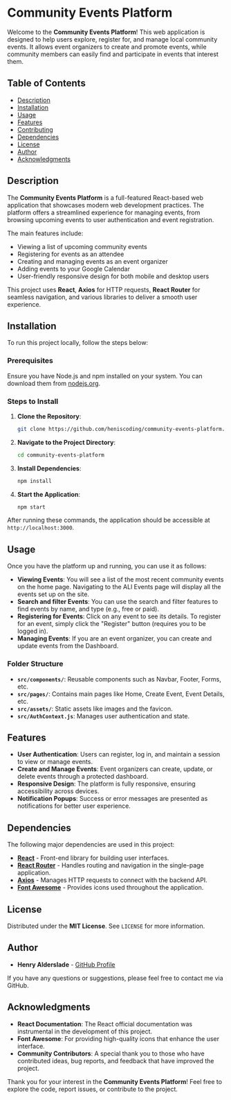 # Community Events Platform

Welcome to the **Community Events Platform**! This web application is designed to help users explore, register for, and manage local community events. It allows event organizers to create and promote events, while community members can easily find and participate in events that interest them.

## Table of Contents
- [Description](#description)
- [Installation](#installation)
- [Usage](#usage)
- [Features](#features)
- [Contributing](#contributing)
- [Dependencies](#dependencies)
- [License](#license)
- [Author](#author)
- [Acknowledgments](#acknowledgments)

## Description

The **Community Events Platform** is a full-featured React-based web application that showcases modern web development practices. The platform offers a streamlined experience for managing events, from browsing upcoming events to user authentication and event registration.

The main features include:
- Viewing a list of upcoming community events
- Registering for events as an attendee
- Creating and managing events as an event organizer
- Adding events to your Google Calendar
- User-friendly responsive design for both mobile and desktop users

This project uses **React**, **Axios** for HTTP requests, **React Router** for seamless navigation, and various libraries to deliver a smooth user experience.

## Installation

To run this project locally, follow the steps below:

### Prerequisites

Ensure you have Node.js and npm installed on your system. You can download them from [nodejs.org](https://nodejs.org/).

### Steps to Install

1. **Clone the Repository**:

    ```bash
    git clone https://github.com/heniscoding/community-events-platform.git
    ```

2. **Navigate to the Project Directory**:

    ```bash
    cd community-events-platform
    ```

3. **Install Dependencies**:

    ```bash
    npm install
    ```

4. **Start the Application**:

    ```bash
    npm start
    ```

After running these commands, the application should be accessible at `http://localhost:3000`.

## Usage

Once you have the platform up and running, you can use it as follows:

- **Viewing Events**: You will see a list of the most recent community events on the home page. Navigating to the ALl Events page will display all the events set up on the site.
- **Search and filter Events**: You can use the search and filter features to find events by name, and type (e.g., free or paid).
- **Registering for Events**: Click on any event to see its details. To register for an event, simply click the "Register" button (requires you to be logged in).
- **Managing Events**: If you are an event organizer, you can create and update events from the Dashboard.

### Folder Structure
- **`src/components/`**: Reusable components such as Navbar, Footer, Forms, etc.
- **`src/pages/`**: Contains main pages like Home, Create Event, Event Details, etc.
- **`src/assets/`**: Static assets like images and the favicon.
- **`src/AuthContext.js`**: Manages user authentication and state.

## Features

- **User Authentication**: Users can register, log in, and maintain a session to view or manage events.
- **Create and Manage Events**: Event organizers can create, update, or delete events through a protected dashboard.
- **Responsive Design**: The platform is fully responsive, ensuring accessibility across devices.
- **Notification Popups**: Success or error messages are presented as notifications for better user experience.

## Dependencies

The following major dependencies are used in this project:

- **[React](https://reactjs.org/)** - Front-end library for building user interfaces.
- **[React Router](https://reactrouter.com/)** - Handles routing and navigation in the single-page application.
- **[Axios](https://axios-http.com/)** - Manages HTTP requests to connect with the backend API.
- **[Font Awesome](https://fontawesome.com/)** - Provides icons used throughout the application.

## License

Distributed under the **MIT License**. See `LICENSE` for more information.

## Author

- **Henry Alderslade** - [GitHub Profile](https://github.com/heniscoding)

If you have any questions or suggestions, please feel free to contact me via GitHub.

## Acknowledgments

- **React Documentation**: The React official documentation was instrumental in the development of this project.
- **Font Awesome**: For providing high-quality icons that enhance the user interface.
- **Community Contributors**: A special thank you to those who have contributed ideas, bug reports, and feedback that have improved the project.

Thank you for your interest in the **Community Events Platform**! Feel free to explore the code, report issues, or contribute to the project.
